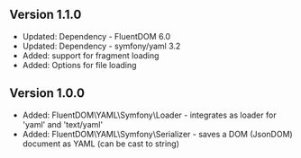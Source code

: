 Version 1.1.0
-------------

- Updated: Dependency - FluentDOM 6.0
- Updated: Dependency - symfony/yaml 3.2
- Added: support for fragment loading
- Added: Options for file loading


Version 1.0.0
-------------

- Added: FluentDOM\YAML\Symfony\Loader - integrates as loader for 'yaml' and 'text/yaml'
- Added: FluentDOM\YAML\Symfony\Serializer - saves a DOM (JsonDOM) document as YAML (can be cast to string)
